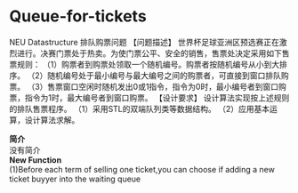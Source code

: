# Queue-for-tickets
NEU Datastructure 
排队购票问题
【问题描述】
世界杯足球亚洲区预选赛正在激烈进行。决赛门票处于热卖。为使门票公平、安全的销售，售票处决定采用如下售票规则：
（1）购票者到购票处领取一个随机编号。购票者按随机编号从小到大排序。
（2）随机编号处于最小编号与最大编号之间的购票者，可直接到窗口排队购票。
（3）售票窗口空闲时随机发出0或1指令，指令为0时，最小编号者到窗口购票，指令为1时，最大编号者到窗口购票。
【设计要求】
设计算法实现按上述规则的排队售票程序。
（1）采用STL的双端队列类等数据结构。
（2）应用基本运算，设计算法求解。

**简介**    
没有简介       
**New Function**        
(1)Before each term of selling one ticket,you can choose if adding a new ticket buyyer into the waiting queue         
  
